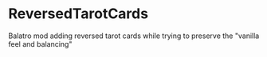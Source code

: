 # ReversedTarotCards
Balatro mod adding reversed tarot cards while trying to preserve the "vanilla feel and balancing"
